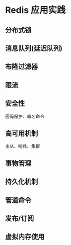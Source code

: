 # Redis 应用实践

## 分布式锁

## 消息队列(延迟队列)

## 布隆过滤器

## 限流

## 
## 安全性
密码保护、命名命令

## 高可用机制
主从、哨兵、集群

## 事物管理

## 持久化机制

## 管道命令

## 发布/订阅

## 虚拟内存使用
